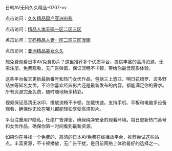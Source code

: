 
日韩AV无码久久精品-0707-vv


点击访问：<a href="https://fdhf-454.pages.dev/">久久精品国产亚洲电影</a>

点击访问：<a href="https://bsdf-5f5.pages.dev/">精品人体无码一区二区三区</a>

点击访问：<a href="https://gfd-5xg.pages.dev/">无码精品人妻一区二区三区漫画</a>

点击访问：<a href="https://gsd-agv.pages.dev/">亚洲精品美女久久</a>



想免费观看日本AV免费影片？这里推荐多个优质平台，提供丰富的高清资源，无需注册，免费观看，无广告弹窗，保证流畅不卡顿，带给你最佳观影体验。

这些平台每天更新最新番号和热门女优作品，包括三上悠亚、明日花绮罗、波多野结衣等知名女优。不论你喜欢经典影片还是最新发布的内容，都能满足你的需求。所有资源完全免费，随时随地畅享精彩。

视频保证高清无水印，播放流畅不卡顿，加载快速。支持手机、平板和电脑多设备观看，确保你无论在哪儿都能轻松享受高清影片。

平台注重用户隐私，杜绝广告弹窗，确保纯净安全的观看环境。每日更新热门番号和女优作品，确保你第一时间看到最新资源。

如果你在寻找一个免费的、高清的日本AV免费在线播放平台，推荐尝试这些站点。丰富资源，不卡顿播放，无广告干扰，是目前网络上体验最好的选择之一。


<span style="display:none;">[Canonical link](）</span>


